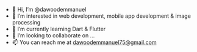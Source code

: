 - 👋 Hi, I’m @dawoodemmanuel
- 👀 I’m interested in web development, mobile app development & image processing
- 🌱 I’m currently learning Dart & Flutter
- 💞️ I’m looking to collaborate on ...
- 📫 You can reach me at dawoodemmanuel75@gmail.com

<!---
dawoodemmanuel/dawoodemmanuel is a ✨ special ✨ repository because its `README.md` (this file) appears on your GitHub profile.
You can click the Preview link to take a look at your changes.
--->
